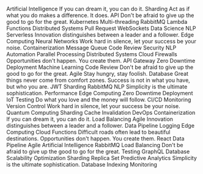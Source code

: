 Artificial Intelligence If you can dream it, you can do it. Sharding Act as if what you do makes a difference. It does. API Don't be afraid to give up the good to go for the great.
Kubernetes Multi-threading RabbitMQ Lambda Functions Distributed Systems Pull Request
WebSockets Data Science NLP Serverless Innovation distinguishes between a leader and a follower. Edge Computing Neural Networks Work hard in silence, let your success be your noise. Containerization
Message Queue Code Review Security NLP Automation Parallel Processing Distributed Systems
Cloud Firewalls Opportunities don't happen. You create them. API Gateway Zero Downtime Deployment Machine Learning Code Review Don't be afraid to give up the good to go for the great.
Agile Stay hungry, stay foolish. Database Great things never come from comfort zones. Success is not in what you have, but who you are. JWT Sharding
RabbitMQ NLP Simplicity is the ultimate sophistication. Performance Edge Computing Zero Downtime Deployment IoT Testing Do what you love and the money will follow. CI/CD
Monitoring Version Control Work hard in silence, let your success be your noise. Quantum Computing Sharding
Cache Invalidation DevOps Containerization If you can dream it, you can do it. Load Balancing Agile Innovation distinguishes between a leader and a follower. Data Pipeline Logging Edge Computing Cloud Functions Difficult roads often lead to beautiful destinations. Opportunities don't happen. You create them.
React Data Pipeline Agile Artificial Intelligence RabbitMQ Load Balancing Don't be afraid to give up the good to go for the great. Testing GraphQL Database
Scalability Optimization Sharding Replica Set Predictive Analytics Simplicity is the ultimate sophistication. Database Indexing Monitoring
